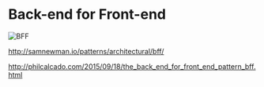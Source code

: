 # Back-end for Front-end

![BFF](static/bff.png)

http://samnewman.io/patterns/architectural/bff/

http://philcalcado.com/2015/09/18/the_back_end_for_front_end_pattern_bff.html
